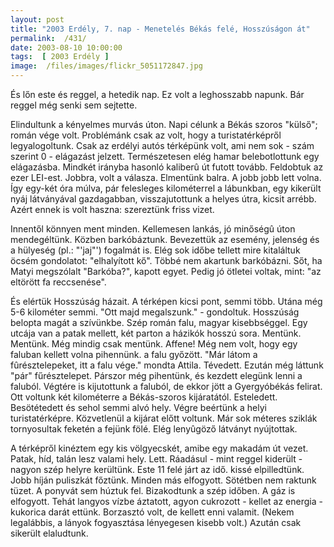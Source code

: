 ```yaml
---
layout: post
title: "2003 Erdély, 7. nap - Menetelés Békás felé, Hosszúságon át"
permalink:  /431/ 
date: 2003-08-10 10:00:00
tags:  [ 2003 Erdély ] 
image:  /files/images/flickr_5051172847.jpg 
---
```

És lőn este és reggel, a hetedik nap. Ez volt a leghosszabb napunk. Bár reggel még senki sem sejtette.

Elindultunk a kényelmes murvás úton. Napi célunk a Békás szoros "külső"; román vége volt. Problémánk csak az volt, hogy a turistatérképről legyalogoltunk. Csak az erdélyi autós térképünk volt, ami nem sok - szám szerint 0 - elágazást jelzett. Természetesen elég hamar belebotlottunk egy elágazásba. Mindkét irányba hasonló kaliberû út futott tovább. Feldobtuk az ezer LEI-est. Jobbra, volt a válasza. Elmentünk balra. A jobb jobb lett volna. Így egy-két óra múlva, pár felesleges kilométerrel a lábunkban, egy kikerült nyáj látványával gazdagabban, visszajutottunk a helyes útra, kicsit arrébb. Azért ennek is volt haszna: szereztünk friss vizet.

Innentől könnyen ment minden. Kellemesen lankás, jó minőségû úton mendegéltünk. Közben barkóbáztunk. Bevezettük az esemény, jelenség és a hülyeség (pl.: "'jaj"') fogalmát is. Elég sok időbe tellett mire kitaláltuk öcsém gondolatot: "elhalyított kő". Többé nem akartunk barkóbázni. Sőt, ha Matyi megszólalt "Barkóba?", kapott egyet. Pedig jó ötletei voltak, mint: "az eltörött fa reccsenése".

És elértük Hosszúság házait. A térképen kicsi pont, semmi több. Utána még 5-6 kilométer semmi. "Ott majd megalszunk." - gondoltuk. Hosszúság belopta magát a szívünkbe. Szép román falu, magyar kisebbséggel. Egy utcája van a patak mellett, két parton a házikók hosszú sora. Mentünk. Mentünk. Még mindig csak mentünk. Affene! Még nem volt, hogy egy faluban kellett volna pihennünk. a falu győzött. "Már látom a fûrésztelepeket, itt a falu vége." mondta Attila. Tévedett. Ezután még láttunk "pár" fűrésztelepet. Párszor még pihentünk, és kezdett elegünk lenni a faluból. Végtére is kijutottunk a faluból, de ekkor jött a Gyergyóbékás felirat. Ott voltunk két kilométerre a Békás-szoros kijáratától. Esteledett. Besötétedett és sehol semmi alvó hely. Végre beértünk a helyi turistatérképre. Közvetlenül a kijárat előtt voltunk. Már sok méteres sziklák tornyosultak feketén a fejünk fölé. Elég lenyûgöző látványt nyújtottak.

A térképről kinéztem egy kis völgyecskét, amibe egy makadám út vezet. Patak, híd, talán lesz valami hely. Lett. Ráadásul - mint reggel kiderült - nagyon szép helyre kerültünk. Este 11 felé járt az idő. kissé elpilledtünk. Jobb híján puliszkát főztünk. Minden más elfogyott. Sötétben nem raktunk tüzet. A ponyvát sem húztuk fel. Bizakodtunk a szép időben. A gáz is elfogyott. Tehát langyos vízbe áztatott, agyon cukrozott - kellet az energia - kukorica darát ettünk. Borzasztó volt, de kellett enni valamit. (Nekem legalábbis, a lányok fogyasztása lényegesen kisebb volt.) Azután csak sikerült elaludtunk.

